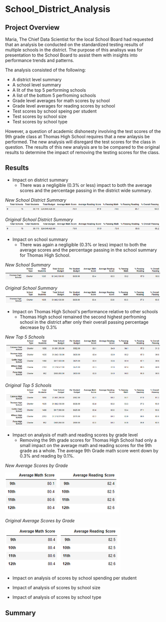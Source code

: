 # School_District_Analysis
## Project Overview
Maria, The Chief Data Scientist for the local School Board had requested that an analysis be conducted on the standardized testing results of multiple schools in the district. The purpose of this analisys was for presentation to the School Board to assist them with insights into performance trends and patterns. 

The analysis consisted of the following:
- A district level summary
- A school level summary
- A lit of the top 5 performing schools
- A list of the bottom 5 perfroming schools
- Grade level averages for math scores by school
- Grade level averages for reading scores by school
- Test scores by school speing per student
- Test scores by school size
- Test scores by school type
     
However, a question of academic dishonesty involving the test scores of the 9th grade class at Thomas High School requires that a new anlaysis be performed. The new analysis will disregard the test scores for the class in question. The results of this new analysis are to be compared to the original results to determine the impact of removing the testing scores for the class.

## Results

- Impact on district summary
     - There was a negligible (0.3% or less) impact to both the average scores and the percentage passing in the district wide summary.

*New School District Summary*
![New District Summary](./Resources/new_district_summary.png)

*Original School District Summary*
![Original District Summary](./Resources/original_district_summary.png)

- Impact on school summary
     - There was again a negligible (0.3% or less) impact to both the average scores and the percentage passing in the school summary for Thomas High School.

*New School Summary*
![New School Summary](./Resources/new_THS_school_summary.png)

*Original School Summary*
![Original School Summary](./Resources/original_THS_school_summary.png)

- Impact on Thomas High School's performance relative to other schools
     - Thomas High school remained the second highest perfroming school in the district after only their overall passing percentage decrease by 0.3%

*New Top 5 Schools*
![New Top 5 Schools](./Resources/new_top_five_schools.png)

*Original Top 5 Schools*
![Original Top 5 Schools](./Resources/original_top_five_schools.png)

- Impact on analysis of math and reading scores by grade level
     - Removing the 9th grade scores for Thomas High School had only a small impact on the average math and reading scores for the 9th grade as a whole. The average 9th Grade math score went down by 0.3% and reading by 0.1%.

*New Average Scores by Grade*

![New Average Scores by Grade](./Resources/new_average_scores_by_grade.png)

*Original Average Scores by Grade*

![Original Average Scores by Grade](./Resources/original_average_scores_by_grade.png)

- Impact on analysis of scores by school spending per student

- Impact of analysis of scores by school size

- Impact of analysis of scores by school type

## Summary
